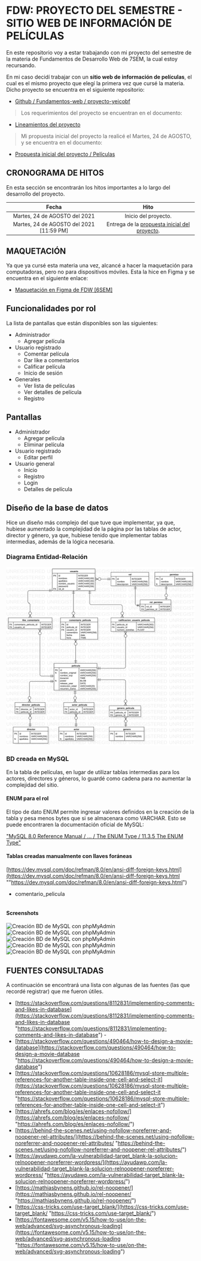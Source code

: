 # FDW: PROYECTO DEL SEMESTRE - SITIO WEB DE INFORMACIÓN DE PELÍCULAS

En este repositorio voy a estar trabajando con mi proyecto del semestre de la
materia de Fundamentos de Desarrollo Web de 7SEM, la cual estoy recursando.

En mi caso decidí trabajar con un **sitio web de información de películas**, el
cual es el mismo proyecto que elegí la primera vez que cursé la materia. Dicho
proyecto se encuentra en el siguiente repositorio:

- [Github / Fundamentos-web / proyecto-yeicobf](https://github.com/Fundamentos-Web/proyecto-yeicobF "Github / Fundamentos-web / proyecto-yeicobf")

> Los requerimientos del proyecto se encuentran en el documento:

- [Lineamientos del proyecto](DOCUMENTOS/Lineamientos%20del%20proyecto.pdf "Lineamientos del proyecto")

> Mi propuesta inicial del proyecto la realicé el Martes, 24 de AGOSTO, y se
> encuentra en el documento:

- [Propuesta inicial del proyecto / Películas](DOCUMENTOS/FDW_PropuestaInicialProyecto_Martes-24-AGOSTO-2021.pdf "Propuesta inicial del proyecto / Películas")

## CRONOGRAMA DE HITOS

En esta sección se encontrarán los hitos importantes a lo largo del desarrollo
del proyecto.

|                  Fecha                   |                                                                        Hito                                                                         |
| :--------------------------------------: | :-------------------------------------------------------------------------------------------------------------------------------------------------: |
|      Martes, 24 de AGOSTO del 2021       |                                                                Inicio del proyecto.                                                                 |
| Martes, 24 de AGOSTO del 2021 [11:59 PM] | Entrega de la [propuesta inicial del proyecto](DOCUMENTOS/FDW_PropuestaInicialProyecto_Martes-24-AGOSTO-2021.pdf "Propuesta inicial del proyecto"). |

## MAQUETACIÓN

Ya que ya cursé esta materia una vez, alcancé a hacer la maquetación para
computadoras, pero no para dispositivos móviles. Esta la hice en Figma y se
encuentra en el siguiente enlace:

- [Maquetación en Figma de FDW [6SEM]](https://www.figma.com/file/gKba72jKVkr2P3BkLNTXH9/MOVIES-WEBSITE-FDW-PROYECTO-6SEM-MAYO-2021?node-id=0%3A1 "Maquetación en Figma de FDW [6SEM]")

## Funcionalidades por rol

La lista de pantallas que están disponibles son las siguientes:

- Administrador
  - Agregar película
- Usuario registrado
  - Comentar película
  - Dar like a comentarios
  - Calificar película
  - Inicio de sesión
- Generales
  - Ver lista de películas
  - Ver detalles de película
  - Registro

## Pantallas

- Administrador
  - Agregar película
  - Eliminar película
- Usuario registrado
  - Editar perfil
- Usuario general
  - Inicio
  - Registro
  - Login
  - Detalles de película

## Diseño de la base de datos

Hice un diseño más complejo del que tuve que implementar, ya que, hubiese
aumentado la complejidad de la página por las tablas de actor, director y
género, ya que, hubiese tenido que implementar tablas intermedias, además de la
lógica necesaria.

### Diagrama Entidad-Relación

![Diagrama Entidad-Relación (más complejo de lo que implementé)](DOCUMENTOS/Diagrama-EntidadRelacion/FDW_EntidadRelacion_09-DIC-2021.svg "Diagrama Entidad-Relación (más complejo de lo que implementé)")

### BD creada en MySQL

En la tabla de películas, en lugar de utilizar tablas intermedias para los
actores, directores y géneros, lo guardé como cadena para no aumentar la
complejidad del sitio.

#### ENUM para el rol

El tipo de dato ENUM permite ingresar valores definidos en la creación de la
tabla y pesa menos bytes que si se almacenara como VARCHAR. Esto se puede
encontraren la documentación oficial de MySQL:

["MySQL 8.0 Reference Manual / ... / The ENUM Type / 11.3.5 The ENUM Type"](https://dev.mysql.com/doc/refman/8.0/en/enum.html "MySQL 8.0 Reference Manual  /  ...  /  The ENUM Type / 11.3.5 The ENUM Type")

#### Tablas creadas manualmente con llaves foráneas

[https://dev.mysql.com/doc/refman/8.0/en/ansi-diff-foreign-keys.html](https://dev.mysql.com/doc/refman/8.0/en/ansi-diff-foreign-keys.html
""https://dev.mysql.com/doc/refman/8.0/en/ansi-diff-foreign-keys.html")

- comentario_pelicula

  ```sql
  ```

#### Screenshots

![Creación BD de MySQL con phpMyAdmin](SCREENSHOTS/Creacion-BD-phpMyAdmin/1 "Creación BD de MySQL con phpMyAdmin")
![Creación BD de MySQL con phpMyAdmin](SCREENSHOTS/Creacion-BD-phpMyAdmin/1 "Creación BD de MySQL con phpMyAdmin")
![Creación BD de MySQL con phpMyAdmin](SCREENSHOTS/Creacion-BD-phpMyAdmin/1 "Creación BD de MySQL con phpMyAdmin")
![Creación BD de MySQL con phpMyAdmin](SCREENSHOTS/Creacion-BD-phpMyAdmin/1 "Creación BD de MySQL con phpMyAdmin")
![Creación BD de MySQL con phpMyAdmin](SCREENSHOTS/Creacion-BD-phpMyAdmin/1 "Creación BD de MySQL con phpMyAdmin")

## FUENTES CONSULTADAS

A continuación se encontrará una lista con algunas de las fuentes (las que
recordé registrar) que me fueron útiles.

- [https://stackoverflow.com/questions/8112831/implementing-comments-and-likes-in-database](https://stackoverflow.com/questions/8112831/implementing-comments-and-likes-in-database "https://stackoverflow.com/questions/8112831/implementing-comments-and-likes-in-database") -[]("")
- [https://stackoverflow.com/questions/490464/how-to-design-a-movie-database](https://stackoverflow.com/questions/490464/how-to-design-a-movie-database "https://stackoverflow.com/questions/490464/how-to-design-a-movie-database")
- [https://stackoverflow.com/questions/10628186/mysql-store-multiple-references-for-another-table-inside-one-cell-and-select-it](https://stackoverflow.com/questions/10628186/mysql-store-multiple-references-for-another-table-inside-one-cell-and-select-it "https://stackoverflow.com/questions/10628186/mysql-store-multiple-references-for-another-table-inside-one-cell-and-select-it")
- [https://ahrefs.com/blog/es/enlaces-nofollow/](https://ahrefs.com/blog/es/enlaces-nofollow/ "https://ahrefs.com/blog/es/enlaces-nofollow/")
- [https://behind-the-scenes.net/using-nofollow-noreferrer-and-noopener-rel-attributes/](https://behind-the-scenes.net/using-nofollow-noreferrer-and-noopener-rel-attributes/ "https://behind-the-scenes.net/using-nofollow-noreferrer-and-noopener-rel-attributes/")
- [https://ayudawp.com/la-vulnerabilidad-target_blank-la-solucion-relnoopener-noreferrer-wordpress/](https://ayudawp.com/la-vulnerabilidad-target_blank-la-solucion-relnoopener-noreferrer-wordpress/ "https://ayudawp.com/la-vulnerabilidad-target_blank-la-solucion-relnoopener-noreferrer-wordpress/")
- [https://mathiasbynens.github.io/rel-noopener/](https://mathiasbynens.github.io/rel-noopener/ "https://mathiasbynens.github.io/rel-noopener/")
- [https://css-tricks.com/use-target_blank/](https://css-tricks.com/use-target_blank/ "https://css-tricks.com/use-target_blank/")
- [https://fontawesome.com/v5.15/how-to-use/on-the-web/advanced/svg-asynchronous-loading](https://fontawesome.com/v5.15/how-to-use/on-the-web/advanced/svg-asynchronous-loading "https://fontawesome.com/v5.15/how-to-use/on-the-web/advanced/svg-asynchronous-loading")
